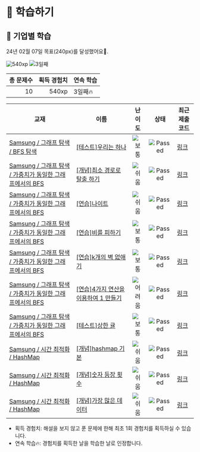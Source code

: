 # 📖 학습하기

## 🚀 기업별 학습
24년 02월 07일 목표(240px)를 달성했어요🥳.

![540xp](https://img.shields.io/badge/EXP-540xp-%235cb85c.svg?for-the-badge)
![3일째](https://img.shields.io/badge/연속학습-3일째-%23E34F26.svg?for-the-badge)

|총 문제수|획득 경험치|연속 학습|
|---:|---:|---|
10|540xp|3일째🔥|

|교재|이름|난이도|상태|최근 제출 코드|
|---|---|:---:|:---:|---|
|[Samsung / 그래프 탐색 / BFS 탐색](https://www.codetree.ai/missions?missionId=13)|[[테스트]우리는 하나](https://www.codetree.ai/missions/13/problems/we-are-the-one)|![보통][medium]|![Passed][passed]|[링크](https://github.com/kebuni/codetree-TILs/blob/main/240207/%EC%9A%B0%EB%A6%AC%EB%8A%94%20%ED%95%98%EB%82%98/we-are-the-one.py)|
|[Samsung / 그래프 탐색 / 가중치가 동일한 그래프에서의 BFS](https://www.codetree.ai/missions?missionId=13)|[[개념]최소 경로로 탈출 하기](https://www.codetree.ai/missions/13/problems/escape-with-min-distance)|![쉬움][easy]|![Passed][passed]|[링크](https://github.com/kebuni/codetree-TILs/blob/main/240207/%EC%B5%9C%EC%86%8C%20%EA%B2%BD%EB%A1%9C%EB%A1%9C%20%ED%83%88%EC%B6%9C%20%ED%95%98%EA%B8%B0/escape-with-min-distance.py)|
|[Samsung / 그래프 탐색 / 가중치가 동일한 그래프에서의 BFS](https://www.codetree.ai/missions?missionId=13)|[[연습]나이트](https://www.codetree.ai/missions/13/problems/knight-movements)|![쉬움][easy]|![Passed][passed]|[링크](https://github.com/kebuni/codetree-TILs/blob/main/240207/%EB%82%98%EC%9D%B4%ED%8A%B8/knight-movements.py)|
|[Samsung / 그래프 탐색 / 가중치가 동일한 그래프에서의 BFS](https://www.codetree.ai/missions?missionId=13)|[[연습]비를 피하기](https://www.codetree.ai/missions/13/problems/stay-out-of-rain)|![보통][medium]|![Passed][passed]|[링크](https://github.com/kebuni/codetree-TILs/blob/main/240207/%EB%B9%84%EB%A5%BC%20%ED%94%BC%ED%95%98%EA%B8%B0/stay-out-of-rain.py)|
|[Samsung / 그래프 탐색 / 가중치가 동일한 그래프에서의 BFS](https://www.codetree.ai/missions?missionId=13)|[[연습]k개의 벽 없애기](https://www.codetree.ai/missions/13/problems/remove-k-walls)|![보통][medium]|![Passed][passed]|[링크](https://github.com/kebuni/codetree-TILs/blob/main/240207/k%EA%B0%9C%EC%9D%98%20%EB%B2%BD%20%EC%97%86%EC%95%A0%EA%B8%B0/remove-k-walls.py)|
|[Samsung / 그래프 탐색 / 가중치가 동일한 그래프에서의 BFS](https://www.codetree.ai/missions?missionId=13)|[[연습]4가지 연산을 이용하여 1 만들기](https://www.codetree.ai/missions/13/problems/make-one-using-four-operations)|![어려움][hard]|![Passed][passed]|[링크](https://github.com/kebuni/codetree-TILs/blob/main/240207/4%EA%B0%80%EC%A7%80%20%EC%97%B0%EC%82%B0%EC%9D%84%20%EC%9D%B4%EC%9A%A9%ED%95%98%EC%97%AC%201%20%EB%A7%8C%EB%93%A4%EA%B8%B0/make-one-using-four-operations.py)|
|[Samsung / 그래프 탐색 / 가중치가 동일한 그래프에서의 BFS](https://www.codetree.ai/missions?missionId=13)|[[테스트]상한 귤](https://www.codetree.ai/missions/13/problems/oranges-have-gone-bad)|![보통][medium]|![Passed][passed]|[링크](https://github.com/kebuni/codetree-TILs/blob/main/240207/%EC%83%81%ED%95%9C%20%EA%B7%A4/oranges-have-gone-bad.py)|
|[Samsung / 시간 최적화 / HashMap](https://www.codetree.ai/missions?missionId=13)|[[개념]hashmap 기본](https://www.codetree.ai/missions/13/problems/hashmap-basic)|![쉬움][easy]|![Passed][passed]|[링크](https://github.com/kebuni/codetree-TILs/blob/main/240207/hashmap%20%EA%B8%B0%EB%B3%B8/hashmap-basic.py)|
|[Samsung / 시간 최적화 / HashMap](https://www.codetree.ai/missions?missionId=13)|[[개념]숫자 등장 횟수](https://www.codetree.ai/missions/13/problems/number-frequency)|![쉬움][easy]|![Passed][passed]|[링크](https://github.com/kebuni/codetree-TILs/blob/main/240207/%EC%88%AB%EC%9E%90%20%EB%93%B1%EC%9E%A5%20%ED%9A%9F%EC%88%98/number-frequency.py)|
|[Samsung / 시간 최적화 / HashMap](https://www.codetree.ai/missions?missionId=13)|[[개념]가장 많은 데이터](https://www.codetree.ai/missions/13/problems/most-frequent-data)|![쉬움][easy]|![Passed][passed]|[링크](https://github.com/kebuni/codetree-TILs/blob/main/240207/%EA%B0%80%EC%9E%A5%20%EB%A7%8E%EC%9D%80%20%EB%8D%B0%EC%9D%B4%ED%84%B0/most-frequent-data.py)|


* 획득 경험치: 해설을 보지 않고 푼 문제에 한해 최초 1회 경험치를 획득하실 수 있습니다.
* 연속 학습🔥: 경험치를 획득한 날을 학습한 날로 인정합니다.










[b5]: https://img.shields.io/badge/Bronze_5-%235D3E31.svg
[b4]: https://img.shields.io/badge/Bronze_4-%235D3E31.svg
[b3]: https://img.shields.io/badge/Bronze_3-%235D3E31.svg
[b2]: https://img.shields.io/badge/Bronze_2-%235D3E31.svg
[b1]: https://img.shields.io/badge/Bronze_1-%235D3E31.svg
[s5]: https://img.shields.io/badge/Silver_5-%23394960.svg
[s4]: https://img.shields.io/badge/Silver_4-%23394960.svg
[s3]: https://img.shields.io/badge/Silver_3-%23394960.svg
[s2]: https://img.shields.io/badge/Silver_2-%23394960.svg
[s1]: https://img.shields.io/badge/Silver_1-%23394960.svg
[g5]: https://img.shields.io/badge/Gold_5-%23FFC433.svg
[g4]: https://img.shields.io/badge/Gold_4-%23FFC433.svg
[g3]: https://img.shields.io/badge/Gold_3-%23FFC433.svg
[g2]: https://img.shields.io/badge/Gold_2-%23FFC433.svg
[g1]: https://img.shields.io/badge/Gold_1-%23FFC433.svg
[p5]: https://img.shields.io/badge/Platinum_5-%2376DDD8.svg
[p4]: https://img.shields.io/badge/Platinum_4-%2376DDD8.svg
[p3]: https://img.shields.io/badge/Platinum_3-%2376DDD8.svg
[p2]: https://img.shields.io/badge/Platinum_2-%2376DDD8.svg
[p1]: https://img.shields.io/badge/Platinum_1-%2376DDD8.svg
[passed]: https://img.shields.io/badge/Passed-%23009D27.svg
[failed]: https://img.shields.io/badge/Failed-%23D24D57.svg
[easy]: https://img.shields.io/badge/쉬움-%235cb85c.svg?for-the-badge
[medium]: https://img.shields.io/badge/보통-%23FFC433.svg?for-the-badge
[hard]: https://img.shields.io/badge/어려움-%23D24D57.svg?for-the-badge